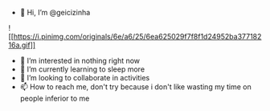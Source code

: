 - 👋 Hi, I’m @geicizinha

![[https://i.pinimg.com/originals/6e/a6/25/6ea625029f7f8f1d24952ba37718216a.gif]]
- 👀 I’m interested in nothing right now
- 🌱 I’m currently learning to sleep more
- 💞️ I’m looking to collaborate in activities
- 📫 How to reach me, don't try because i don't like wasting my time on people inferior to me

<!---
geicizinha/geicizinha is a ✨ special ✨ repository because its `README.md` (this file) appears on your GitHub profile.
You can click the Preview link to take a look at your changes.
--->
